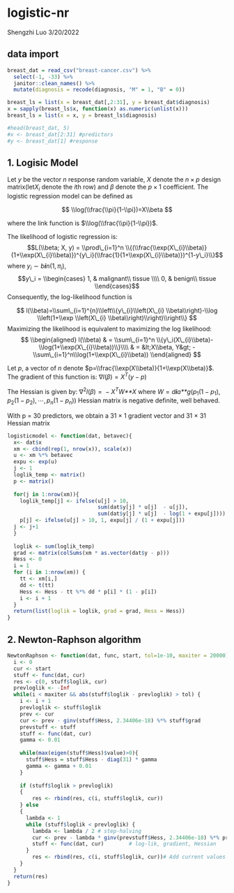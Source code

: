 logistic-nr
================
Shengzhi Luo
3/20/2022

## data import

``` r
breast_dat = read_csv("breast-cancer.csv") %>% 
  select(-1, -33) %>% 
  janitor::clean_names() %>% 
  mutate(diagnosis = recode(diagnosis, "M" = 1, "B" = 0))

breast_ls = list(x = breast_dat[,2:31], y = breast_dat$diagnosis)
x = sapply(breast_ls$x, function(x) as.numeric(unlist(x)))
breast_ls = list(x = x, y = breast_ls$diagnosis)

#head(breast_dat, 5)
#x <- breast_dat[2:31] #predictors
#y <- breast_dat[1] #response
```

## 1. Logisic Model

Let *y* be the vector *n* response random variable, *X* denote the
*n* × *p* design matrix(let*X*<sub>*i*</sub> denote the *i*th row) and
*β* denote the *p* × 1 coefficient. The logistic regression model can be
defined as

$$
\\log(\\frac{\\pi}{1-\\pi})=X\\beta
$$

where the link function is $\\log(\\frac{\\pi}{1-\\pi})$.

The likelihood of logistic regression is:
$$L(\\beta; X, y) = \\prod\_{i=1}^n \\{(\\frac{\\exp(X\_{i}\\beta)}{1+\\exp(X\_{i}\\beta)})^{y\_i}(\\frac{1}{1+\\exp(X\_{i}\\beta)})^{1-y\_i}\\}$$
where *y*<sub>*i*</sub> ∼ *b**i**n*(1, *π*<sub>*i*</sub>),
$$y\_i =
    \\begin{cases}
      1, & malignant\\ tissue \\\\
      0, & benign\\ tissue
    \\end{cases}$$
Consequently, the log-likelihood function is

$$
l(\\beta)=\\sum\_{i=1}^{n}\\left\\{y\_{i}\\left(X\_{i} \\beta\\right)-\\log \\left(1+\\exp \\left(X\_{i} \\beta\\right)\\right)\\right\\}
$$
Maximizing the likelihood is equivalent to maximizing the log
likelihood:
$$
\\begin{aligned}
l(\\beta) 
& = \\sum\_{i=1}^n \\{y\_i(X\_{i}\\beta)-\\log(1+\\exp(X\_{i}\\beta))\\}\\\\
& = &lt;X\\beta, Y&gt; - \\sum\_{i=1}^n\\log(1+\\exp(X\_{i}\\beta))
\\end{aligned}
$$

Let *p*, a vector of *n* denote
$p=\\frac{\\exp(X\\beta)}{1+\\exp(X\\beta)}$. The gradient of this
function is:
∇*l*(*β*) = *X*<sup>*T*</sup>(*y* − *p*)

The Hessian is given by:
∇<sup>2</sup>*l*(*β*) =  − *X*<sup>*T*</sup>*W**X*
where
*W* = *d**i**a**g*(*p*<sub>1</sub>(1 − *p*<sub>1</sub>), *p*<sub>2</sub>(1 − *p*<sub>2</sub>), ⋯, *p*<sub>*n*</sub>(1 − *p*<sub>*n*</sub>))
Hessian matrix is negative definite, well behaved.

With p = 30 predictors, we obtain a 31 × 1 gradient vector and 31 × 31
Hessian matrix

``` r
logisticmodel <- function(dat, betavec){
  x<- dat$x
  xm <- cbind(rep(1, nrow(x)), scale(x))
  u <- xm %*% betavec
  expu <- exp(u)
  j <- 1
  loglik_temp <- matrix()
  p <- matrix()
  
  for(j in 1:nrow(xm)){
    loglik_temp[j] <- ifelse(u[j] > 10, 
                             sum(dat$y[j] * u[j]  - u[j]), 
                             sum(dat$y[j] * u[j]  - log(1 + expu[j])))
    p[j] <- ifelse(u[j] > 10, 1, expu[j] / (1 + expu[j]))
  j <- j+1
  }
 
  loglik <- sum(loglik_temp)
  grad <- matrix(colSums(xm * as.vector(dat$y - p))) 
  Hess <- 0
  i = 1 
  for (i in 1:nrow(xm)) {
    tt <- xm[i,]
    dd <- t(tt)
    Hess <- Hess - tt %*% dd * p[i] * (1 - p[i])
    i <- i + 1
  }
  return(list(loglik = loglik, grad = grad, Hess = Hess))
}
```

## 2. Newton-Raphson algorithm

``` r
NewtonRaphson <- function(dat, func, start, tol=1e-10, maxiter = 20000) {
  i <- 0
  cur <- start
  stuff <- func(dat, cur)
  res <- c(0, stuff$loglik, cur)
  prevloglik <- -Inf      
  while(i < maxiter && abs(stuff$loglik - prevloglik) > tol) {
    i <- i + 1
    prevloglik <- stuff$loglik
    prev <- cur
    cur <- prev - ginv(stuff$Hess, 2.34406e-18) %*% stuff$grad
    prevstuff <- stuff
    stuff <- func(dat, cur) 
    gamma <- 0.01
    
    while(max(eigen(stuff$Hess)$value)>0){
      stuff$Hess = stuff$Hess - diag(31) * gamma
      gamma <- gamma + 0.01
    }
    
    if (stuff$loglik > prevloglik)
    {
        res <- rbind(res, c(i, stuff$loglik, cur))
    } else 
    {
      lambda <- 1
      while (stuff$loglik < prevloglik) {
        lambda <- lambda / 2 # step-halving
        cur <- prev - lambda * ginv(prevstuff$Hess, 2.34406e-18) %*% prevstuff$grad
        stuff <- func(dat, cur)        # log-lik, gradient, Hessian
      }
        res <- rbind(res, c(i, stuff$loglik, cur))# Add current values to results matrix
    }
  }
  return(res)
}
```
